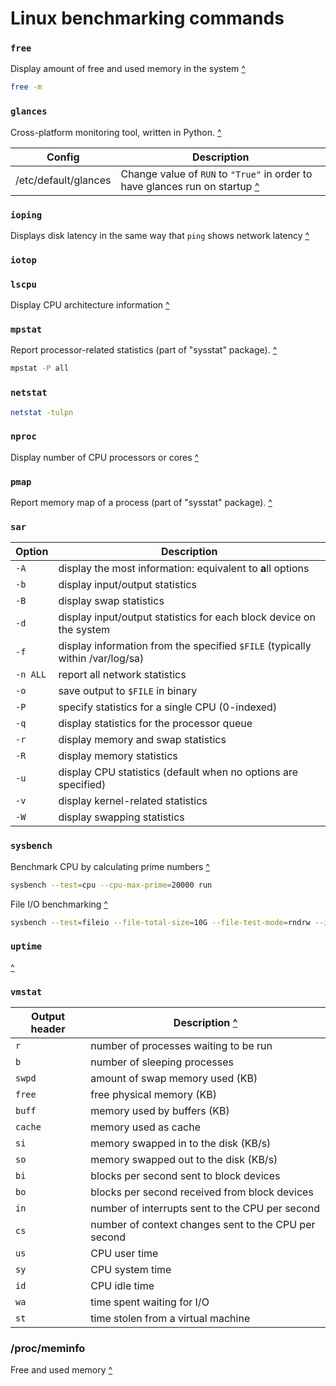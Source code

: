 # Linux benchmarking commands
### `free`
Display amount of free and used memory in the system [^][L5PMT-memory]
```sh
free -m
```
### `glances`
Cross-platform monitoring tool, written in Python. [^][L5PMT-glances]

Config                | Description
---                   | ---
/etc/default/glances  | Change value of `RUN` to `"True"` in order to have glances run on startup [^][L5PMT-glances]
### `ioping`
Displays disk latency in the same way that `ping` shows network latency [^][L5PMT-disk]
### `iotop`
### `lscpu`
Display CPU architecture information [^][L5PMT-cpu]
### `mpstat`
Report processor-related statistics (part of "sysstat" package). [^][L5PMT-network]
```sh
mpstat -P all
```
### `netstat`
```sh
netstat -tulpn
```
### `nproc`
Display number of CPU processors or cores [^][L5PMT-cpu]
### `pmap`
Report memory map of a process (part of "sysstat" package). [^][L5PMT-network]
### `sar`
Option  | Description
---     | ---
`-A`    | display the most information: equivalent to **a**ll options
`-b`    | display input/output statistics
`-B`    | display swap statistics
`-d`    | display input/output statistics for each block device on the system
`-f`    | display information from the specified `$FILE` (typically within /var/log/sa)
`-n ALL`  | report all network statistics
`-o`    | save output to `$FILE` in binary
`-P`    | specify statistics for a single CPU (0-indexed)
`-q`    | display statistics for the processor queue
`-r`    | display memory and swap statistics
`-R`    | display memory statistics
`-u`    | display CPU statistics (default when no options are specified)
`-v`    | display kernel-related statistics
`-W`    | display swapping statistics

### `sysbench`
Benchmark CPU by calculating prime numbers [^][https://youtu.be/KkMWXVx-Ul8]
```sh
sysbench --test=cpu --cpu-max-prime=20000 run
```
File I/O benchmarking [^][https://youtu.be/KkMWXVx-Ul8]
```sh
sysbench --test=fileio --file-total-size=10G --file-test-mode=rndrw --init-rng=on --max-time=300 --max-requests=0 run
```

### `uptime`
[^][L5PMT-cpu]
### `vmstat`

Output header | Description [^][Eckert]
---           | ---
`r`           | number of processes waiting to be run
`b`           | number of sleeping processes
`swpd`        | amount of swap memory used (KB)
`free`        | free physical memory (KB)
`buff`        | memory used by buffers (KB)
`cache`       | memory used as cache
`si`          | memory swapped in to the disk (KB/s)
`so`          | memory swapped out to the disk (KB/s)
`bi`          | blocks per second sent to block devices
`bo`          | blocks per second received from block devices
`in`          | number of interrupts sent to the CPU per second
`cs`          | number of context changes sent to the CPU per second
`us`          | CPU user time
`sy`          | CPU system time
`id`          | CPU idle time
`wa`          | time spent waiting for I/O
`st`          | time stolen from a virtual machine


### /proc/meminfo
Free and used memory [^][L5PMT-memory]
## 
[Eckert]: # "Eckert, Jason. _Linux+ Guide to Linux Certification_. Course Technology, 2012."
[L5PMT-glances]: https://subscription.packtpub.com/video/programming/9781838559250/p1/video1_3/glances-tool 'Linux 5 Performance Monitoring and Tuning: "Glances Tool"'
[L5PMT-cpu]: https://subscription.packtpub.com/video/programming/9781838559250/p1/video1_2/cpu-run-queue-and-load-average 'Linux 5 Performance Monitoring and Tuning: "CPU - Run Queue and Load Average"'
[L5PMT-memory]: https://subscription.packtpub.com/video/programming/9781838559250/p1/video1_4/memory-and-swap-management-on-linux 'Linux 5 Performance Monitoring and Tuning: "Memory and Swap Management on Linux"'
[L5PMT-disk]: https://subscription.packtpub.com/video/programming/9781838559250/p1/video1_5/disk-io-operations-on-linux 'Linux 5 Performance Monitoring and Tuning: "Disk IO Operations on Linux"'
[L5PMT-network]: https://subscription.packtpub.com/video/programming/9781838559250/p1/video1_6/monitoring-and-understanding-network 'Linux 5 Performance Monitoring and Tuning: "Monitoring and Understanding Network"'
[L5PMT-subsystem]: https://subscription.packtpub.com/video/programming/9781838559250/p2/video2_1/subsystem-analysis-with-vmstat 'Linux 5 Performance Monitoring and Tuning: "Subsystem Analysis with vmstat"'
[https://youtu.be/KkMWXVx-Ul8]: https://youtu.be/KkMWXVx-Ul8 "YouTube: How to Benchmark your Linux system, Hak5 1502.1"

[free]:           #free             "Display amount of free and used memory in the system"
[glances]:        #glances          "Cross-platform monitoring tool, written in Python"
[lscpu]:          #lscpu            "Display CPU architecture information"
[nproc]:          #nproc            "Display number of CPU processors or cores"
[pmap]:           #pmap             "Report memory map of a process"
[sysbench]:                                          #sysbench                                          '```&#10;$ sysbench&#10;```&#10;Multi-threaded benchmark tool for database systems'
[vmstat]:         #vmstat           '`vmstat`&#10;Provides more detail than `free`&#10;Rothwell, William. _CompTIA Linux+ Portable Command Guide_.&#10;Eckert, Jason. _Linux+ Guide to Linux Certification_. Course Technology, 2012: 642'
